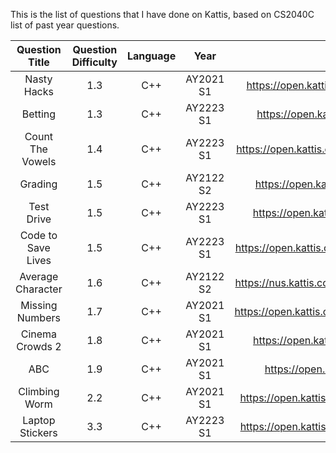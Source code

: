This is the list of questions that I have done on Kattis, based on CS2040C list of past year questions.

|   Question Title   | Question Difficulty | Language |   Year    |                      Source                      |
| :----------------: | :-----------------: | :------: | :-------: | :----------------------------------------------: |
|    Nasty Hacks     |         1.3         |   C++    | AY2021 S1 |   https://open.kattis.com/problems/nastyhacks    |
|      Betting       |         1.3         |   C++    | AY2223 S1 |     https://open.kattis.com/problems/betting     |
|  Count The Vowels  |         1.4         |   C++    | AY2223 S1 | https://open.kattis.com/problems/countthevowels  |
|      Grading       |         1.5         |   C++    | AY2122 S2 |     https://open.kattis.com/problems/grading     |
|     Test Drive     |         1.5         |   C++    | AY2223 S1 |    https://open.kattis.com/problems/testdrive    |
| Code to Save Lives |         1.5         |   C++    | AY2223 S1 | https://open.kattis.com/problems/codetosavelives |
| Average Character  |         1.6         |   C++    | AY2122 S2 | https://nus.kattis.com/problems/averagecharacter |
|  Missing Numbers   |         1.7         |   C++    | AY2021 S1 | https://open.kattis.com/problems/missingnumbers  |
|  Cinema Crowds 2   |         1.8         |   C++    | AY2021 S1 |     https://open.kattis.com/problems/cinema2     |
|        ABC         |         1.9         |   C++    | AY2021 S1 |       https://open.kattis.com/problems/abc       |
|   Climbing Worm    |         2.2         |   C++    | AY2021 S1 |  https://open.kattis.com/problems/climbingworm   |
|  Laptop Stickers   |         3.3         |   C++    | AY2223 S1 | https://open.kattis.com/problems/laptopstickers  |
